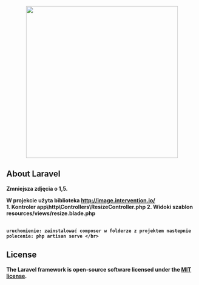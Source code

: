 <p align="center"><img src="https://res.cloudinary.com/dtfbvvkyp/image/upload/v1566331377/laravel-logolockup-cmyk-red.svg" width="400"></p>

<p align="center">

## About Laravel

<b>Zmniejsza zdjęcia o 1,5.</b> </br>

<b> W projekcie użyta biblioteka http://image.intervention.io/ <b> </br>
    1. Kontroler app\http\Controllers\ResizeController.php
    2. Widoki szablon resources/views/resize.blade.php <b></br></br>
    
    
    uruchomienie: zainstalować composer w folderze z projektem nastepnie polecenie: php artisan serve </br>
    

## License

The Laravel framework is open-source software licensed under the [MIT license](https://opensource.org/licenses/MIT).
